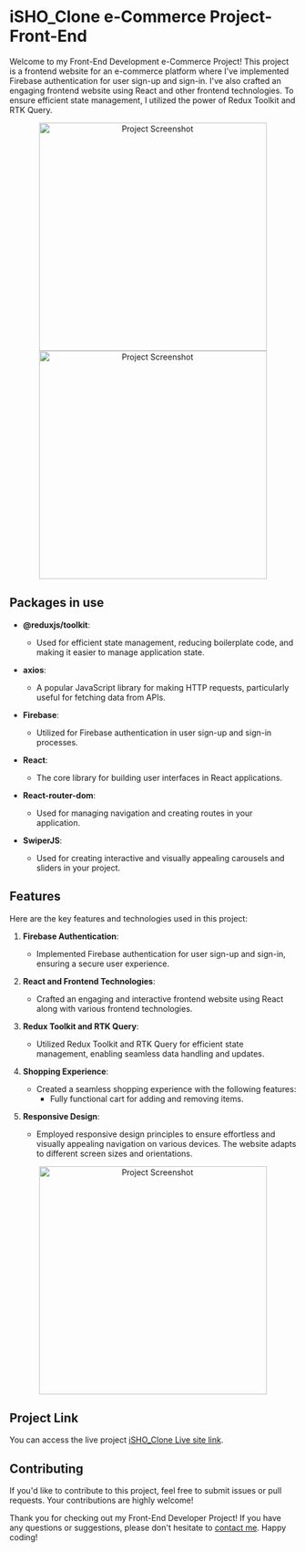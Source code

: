 # iSHO_Clone e-Commerce Project- Front-End

Welcome to my Front-End Development e-Commerce Project! This project is a frontend website for an e-commerce platform where I've implemented Firebase authentication for user sign-up and sign-in. I've also crafted an engaging frontend website using React and other frontend technologies. To ensure efficient state management, I utilized the power of Redux Toolkit and RTK Query.

<div style="text-align: center;">
  <img src="src/assets/images/image.jpg" alt="Project Screenshot" width="400" />
  <img src="src/assets/images/image2.jpg" alt="Project Screenshot" width="400" />
</div>

## Packages in use

- **@reduxjs/toolkit**:
  - Used for efficient state management, reducing boilerplate code, and making it easier to manage application state.

- **axios**:
  - A popular JavaScript library for making HTTP requests, particularly useful for fetching data from APIs.

- **Firebase**:
  - Utilized for Firebase authentication in user sign-up and sign-in processes.

- **React**:
  - The core library for building user interfaces in React applications.

- **React-router-dom**:
  - Used for managing navigation and creating routes in your application.

- **SwiperJS**:
  - Used for creating interactive and visually appealing carousels and sliders in your project.

## Features

Here are the key features and technologies used in this project:

1. **Firebase Authentication**:
   - Implemented Firebase authentication for user sign-up and sign-in, ensuring a secure user experience.

2. **React and Frontend Technologies**:
   - Crafted an engaging and interactive frontend website using React along with various frontend technologies.

3. **Redux Toolkit and RTK Query**:
   - Utilized Redux Toolkit and RTK Query for efficient state management, enabling seamless data handling and updates.

4. **Shopping Experience**:
   - Created a seamless shopping experience with the following features:
     - Fully functional cart for adding and removing items.

5. **Responsive Design**:
   - Employed responsive design principles to ensure effortless and visually appealing navigation on various devices. The website adapts to different screen sizes and orientations.

<div style="text-align: center;">
  <img src="src/assets/images/image3.jpg" alt="Project Screenshot" width="400" />
</div>

## Project Link

You can access the live project [iSHO_Clone Live site link](https://resilient-chebakia-2c0c17.netlify.app/).

## Contributing

If you'd like to contribute to this project, feel free to submit issues or pull requests. Your contributions are highly welcome!

Thank you for checking out my Front-End Developer Project! If you have any questions or suggestions, please don't hesitate to [contact me](mailto:rjshkhoksi26@gmail.com). Happy coding!
